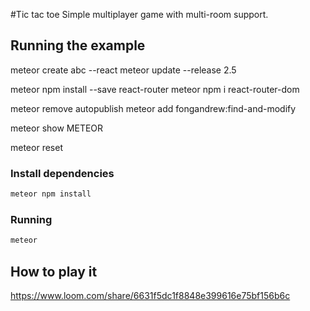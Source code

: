 #Tic tac toe
Simple multiplayer game with multi-room support.


## Running the example
meteor create abc --react
meteor update --release 2.5

meteor npm install --save react-router
meteor npm i react-router-dom

meteor remove autopublish
meteor add fongandrew:find-and-modify

meteor show METEOR



meteor reset

### Install dependencies

```bash
meteor npm install
```

### Running

```bash
meteor
```

## How to play it

https://www.loom.com/share/6631f5dc1f8848e399616e75bf156b6c
